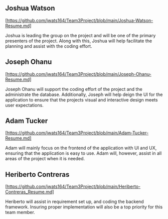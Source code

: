 ## Joshua Watson 
[https://github.com/jwats164/Team3Project/blob/main/Joshua-Watson-Resume.md]


Joshua is leading the group on the project and will be one of the primary presenters of the project. Along with this, Joshua will help facilitate the planning and assist with the coding effort.

## Joseph Ohanu
[https://github.com/jwats164/Team3Project/blob/main/Joseph-Ohanu-Resume.md]

Joseph Ohanu will support the coding effort of the project and the administrate the database. Additionally, Joseph will help deign the UI for the application to ensure that the projects visual and interactive design meets user expectations. 

## Adam Tucker
[https://github.com/jwats164/Team3Project/blob/main/Adam-Tucker-Resume.md]

Adam will mainly focus on the frontend of the application with UI and UX, ensuring that the application is easy to use. Adam will, however, assist in all areas of the project when it is needed.

## Heriberto Contreras 
[https://github.com/jwats164/Team3Project/blob/main/Heriberto-Contreras_Resume.md]

Heriberto will assist in requirement set up, and coding the backend framework. Insuring proper implementation will also be a top priority for this team member.
